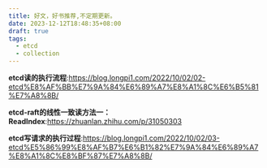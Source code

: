 ```yaml
---
title: 好文，好书推荐,不定期更新。
date: 2023-12-12T18:48:35+08:00
draft: true
tags:
  - etcd
  - collection
---
```


**etcd读的执行流程**:https://blog.longpi1.com/2022/10/02/02-etcd%E8%AF%BB%E7%9A%84%E6%89%A7%E8%A1%8C%E6%B5%81%E7%A8%8B/

**etcd-raft的线性一致读方法一：ReadIndex**:https://zhuanlan.zhihu.com/p/31050303

**etcd写请求的执行过程**:https://blog.longpi1.com/2022/10/02/03-etcd%E5%86%99%E8%AF%B7%E6%B1%82%E7%9A%84%E6%89%A7%E8%A1%8C%E8%BF%87%E7%A8%8B/
